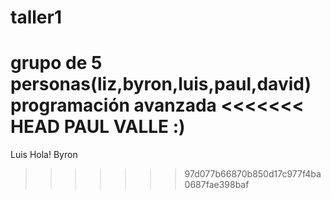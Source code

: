 # taller1
grupo de 5 personas(liz,byron,luis,paul,david)  programación avanzada
<<<<<<< HEAD
PAUL VALLE
:)
=======

Luis
Hola! 
Byron

>>>>>>> 97d077b66870b850d17c977f4ba0687fae398baf
